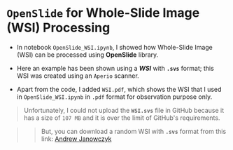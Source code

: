 # `OpenSlide` for Whole-Slide Image (WSI) Processing

* In notebook `OpenSlide_WSI.ipynb`, I showed how Whole-Slide Image (WSI) can be processed using **OpenSlide** library.

* Here an example has been shown using a _**WSI**_ with __`.svs`__ format; this WSI was created using an `Aperio` scanner.
 
* Apart from the code, I added `WSI.pdf`, which shows the WSI that I used in `OpenSlide_WSI.ipynb` in `.pdf` format for observation purpose only.

> Unfortunately, I could not upload the __`WSI.svs`__ file in GitHub because it has a size of `107 MB` and it is over the limit of GitHub's requirements.

>> But, you can download a random WSI with __`.svs`__ format from this link: [Andrew Janowczyk](http://www.andrewjanowczyk.com/download-tcga-digital-pathology-images-ffpe/)
